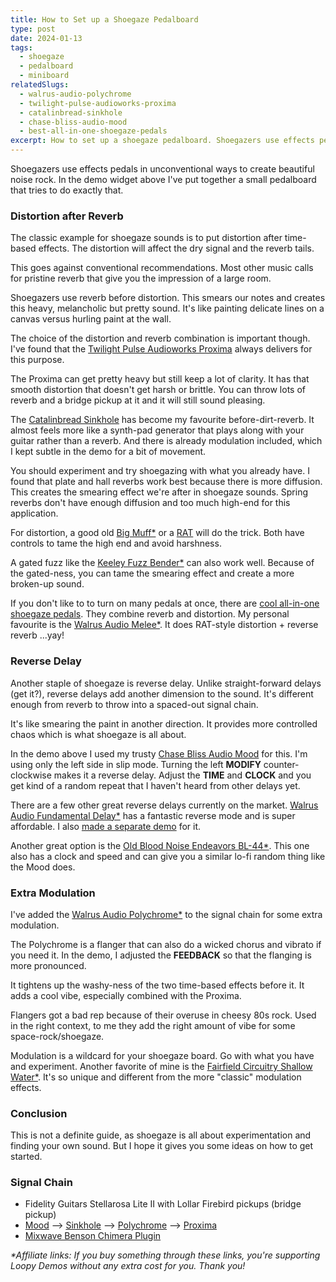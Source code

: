 ```yaml
---
title: How to Set up a Shoegaze Pedalboard
type: post
date: 2024-01-13
tags:
  - shoegaze
  - pedalboard
  - miniboard
relatedSlugs:
  - walrus-audio-polychrome
  - twilight-pulse-audioworks-proxima
  - catalinbread-sinkhole
  - chase-bliss-audio-mood
  - best-all-in-one-shoegaze-pedals
excerpt: How to set up a shoegaze pedalboard. Shoegazers use effects pedals in unconventional ways to create beautiful noise rock. In the demo widget above I've put together a small pedalboard that tries to do exactly that.
---
```


Shoegazers use effects pedals in unconventional ways to create beautiful noise rock. In the demo widget above I've put together a small pedalboard that tries to do exactly that.

### Distortion after Reverb

The classic example for shoegaze sounds is to put distortion after time-based effects. The distortion will affect the dry signal and the reverb tails.

This goes against conventional recommendations. Most other music calls for pristine reverb that give you the impression of a large room.

Shoegazers use reverb before distortion. This smears our notes and creates this heavy, melancholic but pretty sound. It's like painting delicate lines on a canvas versus hurling paint at the wall.

The choice of the distortion and reverb combination is important though. I've found that the [Twilight Pulse Audioworks Proxima](/demos/twilight-pulse-audioworks-proxima) always delivers for this purpose.

The Proxima can get pretty heavy but still keep a lot of clarity. It has that smooth distortion that doesn't get harsh or brittle. You can throw lots of reverb and a bridge pickup at it and it will still sound pleasing.

The [Catalinbread Sinkhole](/demos/catalinbread-sinkhole) has become my favourite before-dirt-reverb. It almost feels more like a synth-pad generator that plays along with your guitar rather than a reverb. And there is already modulation included, which I kept subtle in the demo for a bit of movement.

You should experiment and try shoegazing with what you already have. I found that plate and hall reverbs work best because there is more diffusion. This creates the smearing effect we're after in shoegaze sounds. Spring reverbs don't have enough diffusion and too much high-end for this application.

For distortion, a good old [Big Muff\*](https://link.perfectcircuit.com/t/v1/8-12626-329078-9759?url=https%3A%2F%2Fwww.perfectcircuit.com%2Felectro-harmonix-nano-big-muff.html) or a [RAT](/demos/proco-vintage-rat-1987) will do the trick. Both have controls to tame the high end and avoid harshness.

A gated fuzz like the [Keeley Fuzz Bender\*](https://link.perfectcircuit.com/t/v1/8-12626-329078-9759?url=https%3A%2F%2Fwww.perfectcircuit.com%2Fkeeley-fuzz-bender.html) can also work well. Because of the gated-ness, you can tame the smearing effect and create a more broken-up sound.

If you don't like to to turn on many pedals at once, there are [cool all-in-one shoegaze pedals](/posts/best-all-in-one-shoegaze-pedals). They combine reverb and distortion. My personal favourite is the [Walrus Audio Melee\*](https://link.perfectcircuit.com/t/v1/8-12626-329078-9759?url=https%3A%2F%2Fwww.perfectcircuit.com%2Fwalrus-melee.html). It does RAT-style distortion + reverse reverb ...yay!

### Reverse Delay

Another staple of shoegaze is reverse delay. Unlike straight-forward delays (get it?), reverse delays add another dimension to the sound. It's different enough from reverb to throw into a spaced-out signal chain.

It's like smearing the paint in another direction. It provides more controlled chaos which is what shoegaze is all about.

In the demo above I used my trusty [Chase Bliss Audio Mood](/demos/chase-bliss-audio-mood) for this. I'm using only the left side in slip mode. Turning the left **MODIFY** counter-clockwise makes it a reverse delay. Adjust the **TIME** and **CLOCK** and you get kind of a random repeat that I haven't heard from other delays yet.

There are a few other great reverse delays currently on the market. [Walrus Audio Fundamental Delay\*](https://link.perfectcircuit.com/t/v1/8-12626-329078-9759?url=https%3A%2F%2Fwww.perfectcircuit.com%2Fwalrus-fundamental-delay.html) has a fantastic reverse mode and is super affordable. I also [made a separate demo](/demos/walrus-audio-fundamental-delay) for it.

Another great option is the [Old Blood Noise Endeavors BL-44\*](https://link.perfectcircuit.com/t/v1/8-12626-329078-9759?url=https%3A%2F%2Fwww.perfectcircuit.com%2Fold-blood-noise-bl-44-reverse.html). This one also has a clock and speed and can give you a similar lo-fi random thing like the Mood does.

### Extra Modulation

I've added the [Walrus Audio Polychrome\*](https://link.perfectcircuit.com/t/v1/8-12626-329078-9759?url=https%3A%2F%2Fwww.perfectcircuit.com%2Fwalrus-polychrome.html) to the signal chain for some extra modulation.

The Polychrome is a flanger that can also do a wicked chorus and vibrato if you need it. In the demo, I adjusted the **FEEDBACK** so that the flanging is more pronounced.

It tightens up the washy-ness of the two time-based effects before it. It adds a cool vibe, especially combined with the Proxima.

Flangers got a bad rep because of their overuse in cheesy 80s rock. Used in the right context, to me they add the right amount of vibe for some space-rock/shoegaze.

Modulation is a wildcard for your shoegaze board. Go with what you have and experiment. Another favorite of mine is the [Fairfield Circuitry Shallow Water\*](https://link.perfectcircuit.com/t/v1/8-12626-329078-9759?url=https%3A%2F%2Fwww.perfectcircuit.com%2Ffairfield-circuitry-shallow-water.html). It's so unique and different from the more "classic" modulation effects.

### Conclusion

This is not a definite guide, as shoegaze is all about experimentation and finding your own sound. But I hope it gives you some ideas on how to get started.

### Signal Chain

- Fidelity Guitars Stellarosa Lite II with Lollar Firebird pickups (bridge pickup)
- [Mood](/demos/chase-bliss-audio-mood) --> [Sinkhole](/demos/catalinbread-sinkhole) --> [Polychrome](/demos/walrus-audio-polychrome) --> [Proxima](/demos/twilight-pulse-audioworks-proxima)
- [Mixwave Benson Chimera Plugin](https://www.mixwave.net/products/benson-chimera)

_\*Affiliate links: If you buy something through these links, you're supporting Loopy Demos without any extra cost for you. Thank you!_
